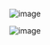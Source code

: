 ![image](https://github.com/jeuneseven/ReadingNotes/assets/8426758/539e4eff-4d0e-4361-824a-bc2196a97f7b)

![image](https://github.com/jeuneseven/ReadingNotes/assets/8426758/623545f7-b65d-40d0-aedc-6d5c6f7143cf)
